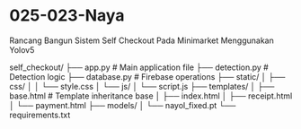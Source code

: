 # 025-023-Naya
Rancang Bangun Sistem Self Checkout Pada Minimarket Menggunakan Yolov5

self_checkout/
├── app.py              # Main application file
├── detection.py        # Detection logic
├── database.py         # Firebase operations
├── static/
│   ├── css/
│   │   └── style.css
│   └── js/
│       └── script.js
├── templates/
│   ├── base.html       # Template inheritance base
│   ├── index.html
│   ├── receipt.html
│   └── payment.html
├── models/
│   └── nayol_fixed.pt
└── requirements.txt
